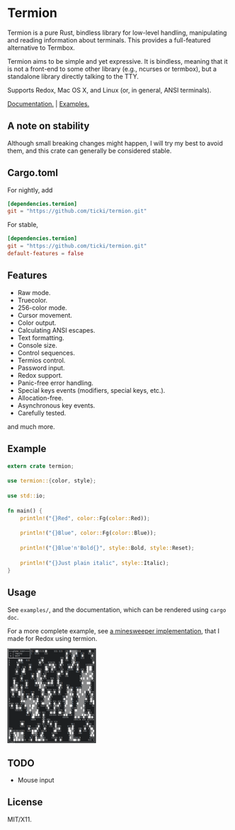 # Termion

Termion is a pure Rust, bindless library for low-level handling, manipulating
and reading information about terminals. This provides a full-featured
alternative to Termbox.

Termion aims to be simple and yet expressive. It is bindless, meaning that it
is not a front-end to some other library (e.g., ncurses or termbox), but a
standalone library directly talking to the TTY.

Supports Redox, Mac OS X, and Linux (or, in general, ANSI terminals).

[Documentation.](http://ticki.github.io/termion/) | [Examples.](https://github.com/Ticki/termion/tree/master/examples)

## A note on stability

Although small breaking changes might happen, I will try my best to avoid them,
and this crate can generally be considered stable.

## Cargo.toml

For nightly, add

```toml
[dependencies.termion]
git = "https://github.com/ticki/termion.git"
```

For stable,

```toml
[dependencies.termion]
git = "https://github.com/ticki/termion.git"
default-features = false
```

## Features

- Raw mode.
- Truecolor.
- 256-color mode.
- Cursor movement.
- Color output.
- Calculating ANSI escapes.
- Text formatting.
- Console size.
- Control sequences.
- Termios control.
- Password input.
- Redox support.
- Panic-free error handling.
- Special keys events (modifiers, special keys, etc.).
- Allocation-free.
- Asynchronous key events.
- Carefully tested.

and much more.

## Example

```rust
extern crate termion;

use termion::{color, style};

use std::io;

fn main() {
    println!("{}Red", color::Fg(color::Red));

    println!("{}Blue", color::Fg(color::Blue));

    println!("{}Blue'n'Bold{}", style::Bold, style::Reset);

    println!("{}Just plain italic", style::Italic);
}
```

## Usage

See `examples/`, and the documentation, which can be rendered using `cargo doc`.

For a more complete example, see [a minesweeper implementation](https://github.com/redox-os/games-for-redox/blob/master/src/minesweeper/main.rs), that I made for Redox using termion.

<img src="image.png" width="200">


## TODO

- Mouse input

## License

MIT/X11.
